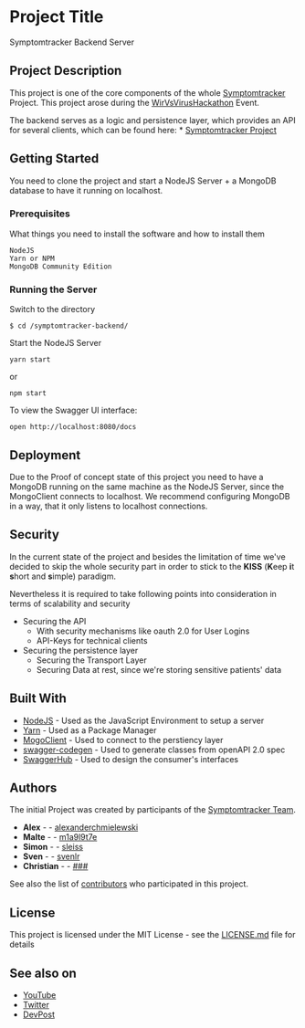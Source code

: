 # Project Title

Symptomtracker Backend Server

## Project Description
This project is one of the core components of the whole [Symptomtracker](https://devpost.com/software/symptomtracker-62xhkp) Project. This project arose during the [WirVsVirusHackathon](https://www.bundesregierung.de/breg-de/themen/coronavirus/wir-vs-virus-1731968) Event.

The backend serves as a logic and persistence layer, which provides an API for several clients, which can be found here:
    * [Symptomtracker Project](https://github.com/symptomtracker)

## Getting Started

You need to clone the project and start a NodeJS Server + a MongoDB database to have it running on localhost.

### Prerequisites

What things you need to install the software and how to install them

```
NodeJS
Yarn or NPM
MongoDB Community Edition
```

### Running the Server

Switch to the directory

```
$ cd /symptomtracker-backend/
```

Start the NodeJS Server

```
yarn start
```

or

```
npm start
```

To view the Swagger UI interface:

```
open http://localhost:8080/docs
```

## Deployment

Due to the Proof of concept state of this project you need to have a MongoDB running on the same machine as the NodeJS Server, since the MongoClient
connects to localhost. We recommend configuring MongoDB in a way, that it only listens to localhost connections.

## Security

In the current state of the project and besides the limitation of time we've decided to skip the whole security part in order to stick to the
**KISS** (**K**eep **i**t **s**hort and **s**imple) paradigm.

Nevertheless it is required to take following points into consideration in terms of scalability and security
* Securing the API
    * With security mechanisms like oauth 2.0 for User Logins
    * API-Keys for technical clients
* Securing the persistence layer
    * Securing the Transport Layer
    * Securing Data at rest, since we're storing sensitive patients' data

## Built With

* [NodeJS](https://nodejs.org/en/) - Used as the JavaScript Environment to setup a server
* [Yarn](https://yarnpkg.com/) - Used as a Package Manager
* [MogoClient](https://github.com/mongodb/node-mongodb-native) - Used to connect to the perstiency layer
* [swagger-codegen](https://github.com/swagger-api/swagger-codegen) - Used to generate classes from openAPI 2.0 spec
* [SwaggerHub](https://swagger.io/tools/swaggerhub/) - Used to design the consumer's interfaces


## Authors

The initial Project was created by participants of the [Symptomtracker Team](https://devpost.com/software/symptomtracker-62xhkp).

* **Alex** - - [alexanderchmielewski](https://github.com/alexanderchmielewski)
* **Malte** - - [m1a9l9t7e](https://github.com/m1a9l9t7e)
* **Simon** - - [sleiss](https://github.com/sleiss)
* **Sven** - - [svenlr](https://github.com/svenlr)
* **Christian** - - [###](###)

See also the list of [contributors](https://github.com/symptomtracker/backend/contributors) who participated in this project.

## License

This project is licensed under the MIT License - see the [LICENSE.md](LICENSE.md) file for details

## See also on

* [YouTube](https://www.youtube.com/channel/UCQtwhY5A4YLoXUxC61mvbaA)
* [Twitter](https://twitter.com/symptomtracker1)
* [DevPost](https://devpost.com/software/symptomtracker-62xhkp)


